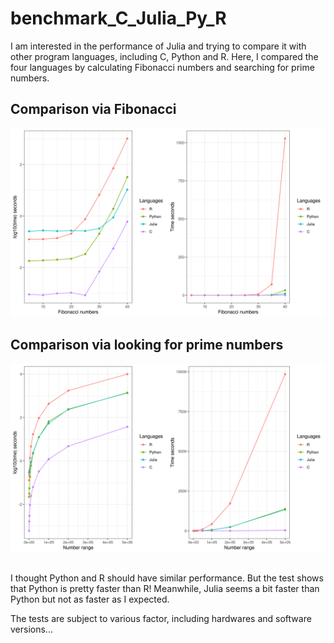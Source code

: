 # benchmark_C_Julia_Py_R

I am interested in the performance of Julia and trying to compare it with other program languages, including C, Python and R. Here, I compared the four languages by calculating Fibonacci numbers and searching for prime numbers.

## Comparison via Fibonacci

![](https://github.com/Yiguan/benchmark_C_Julia_Py_R/blob/main/Fibonacci_benchmark.png)




## Comparison via looking for prime numbers

![](https://github.com/Yiguan/benchmark_C_Julia_Py_R/blob/main/Prime_benchmark.png)

##

I thought Python and R should have similar performance. But the test shows that Python is pretty faster than R! Meanwhile, Julia seems a bit faster than Python but not as faster as I expected. 

The tests are subject to various factor, including hardwares and software versions... 
